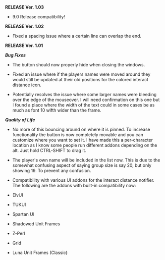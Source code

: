**RELEASE Ver. 1.03**
* 9.0 Release compatibility!


**RELEASE Ver. 1.02**

* Fixed a spacing issue where a certain line can overlap the end.


**RELEASE Ver. 1.01**

***Bug Fixes***

* The button should now properly hide when closing the windows.

* Fixed an issue where if the players names were moved around they would still be updated at their old positions for the colored interact distance icon.

* Potentially resolves the issue where some larger names were bleeding over the edge of the mouseover. I will need confirmation on this one but I found a place where the width of the text could in some cases be as much as font 10 wifth wider than the frame.


***Quality of Life***

* No more of this bouncing around on where it is pinned. To increase functionality the button is now completely movable and you can customize where you want to set it. I have made this a per-character location as I know some people run different addons depending on the alt. Just hold CTRL-SHIFT to drag it.

* The player's own name will be included in the list now. This is due to the somewhat confusing aspect of saying group size is say 20, but only showing 19. To prevent any confusion.

* Compatibility with various UI addons for the interact distance notifier. The following are the addons with built-in compatibility now:

- ElvUI

- TUKUI

- Spartan UI

- Shadowed Unit Frames

- Z-Perl

- Grid

- Luna Unit Frames (Classic)